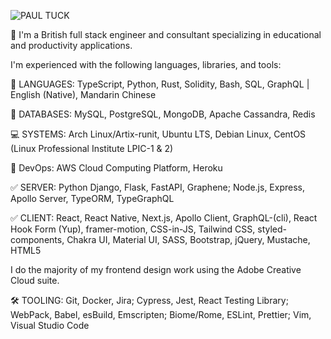 ![PAUL TUCK](https://i.ibb.co/4KyYZ0B/pt-inverted.png)

🚀 I'm a British full stack engineer and consultant specializing in educational and productivity applications.

I'm experienced with the following languages, libraries, and tools:

💬 LANGUAGES: TypeScript, Python, Rust, Solidity, Bash, SQL, GraphQL | English (Native), Mandarin Chinese

📖 DATABASES: MySQL, PostgreSQL, MongoDB, Apache Cassandra, Redis

💻 SYSTEMS: Arch Linux/Artix-runit, Ubuntu LTS, Debian Linux, CentOS (Linux Professional Institute LPIC-1 & 2)

🚀 DevOps: AWS Cloud Computing Platform, Heroku

✅ SERVER: Python Django, Flask, FastAPI, Graphene; Node.js, Express, Apollo Server, TypeORM, TypeGraphQL 

✅ CLIENT: React, React Native, Next.js, Apollo Client, GraphQL-(cli), React Hook Form (Yup), framer-motion, CSS-in-JS, Tailwind CSS, styled-components, Chakra UI, Material UI, SASS, Bootstrap, jQuery, Mustache, HTML5

I do the majority of my frontend design work using the Adobe Creative Cloud suite.

🛠️ TOOLING: Git, Docker, Jira; Cypress, Jest, React Testing Library; WebPack, Babel, esBuild, Emscripten; Biome/Rome, ESLint, Prettier; Vim, Visual Studio Code

<!--
**pau1tuck/pau1tuck** is a ✨ _special_ ✨ repository because its `README.md` (this file) appears on your GitHub profile.

Here are some ideas to get you started:

- 🔭 I’m currently working on ...
- 🌱 I’m currently learning ...
- 👯 I’m looking to collaborate on ...
- 🤔 I’m looking for help with ...
- 💬 Ask me about ...
- 📫 How to reach me: ...
- 😄 Pronouns: ...
- ⚡ Fun fact: ...
-->
